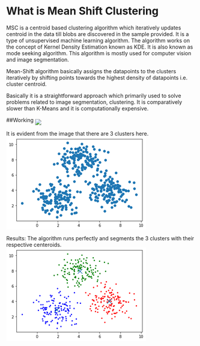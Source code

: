 <h1>What is Mean Shift Clustering</h1>
MSC is a centroid based clustering algorithm which iteratively updates centroid in the data till blobs are discovered in the sample provided. It is a type of unsupervised machine learning algorithm. The algorithm works on the concept of Kernel Density Estimation known as KDE. It is also known as mode seeking algorithm.
This algorithm is mostly used for computer vision and image segmentation.

Mean-Shift algorithm basically assigns the datapoints to the clusters iteratively by shifting points towards the highest density of datapoints i.e. cluster centroid.

Basically it is a straightforward approach which primarily used to solve problems related to image segmentation, clustering. It is comparatively slower than K-Means and it is computationally expensive.

##Working
<img src="images/steps.png" align="middle">

It is evident from the image that there are 3 clusters here.<br>
<img src="images/before.png" align="middle">


Results:
The algorithm runs perfectly and segments the 3 clusters with their respective centeroids.
<img src="images/after.png" >
